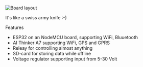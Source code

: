 ![Board layout](https://user-images.githubusercontent.com/10560652/31866898-438c1a9e-b786-11e7-9c0c-7c066dcd5fe9.png)

It's like a swiss army knife :-)

Features

- ESP32 on an NodeMCU board, supporting WiFi, Bluuetooth
- AI Thinker A7 supporting WiFi, GPS and GPRS
- Releay for controlling almost anything
- SD-card for storing data while offline
- Voltage regulator supporting input from 5-30 Volt